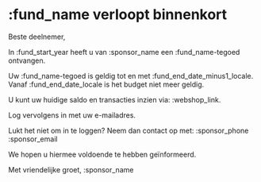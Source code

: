 # :fund_name verloopt binnenkort

Beste deelnemer,

In :fund_start_year heeft u van :sponsor_name een :fund_name-tegoed ontvangen.
&nbsp;  

Uw :fund_name-tegoed is geldig tot en met :fund_end_date_minus1_locale. Vanaf :fund_end_date_locale is het budget niet meer geldig.
&nbsp;  

U kunt uw huidige saldo en transacties inzien via: :webshop_link.
&nbsp;  

Log vervolgens in met uw e-mailadres.
&nbsp;  

Lukt het niet om in te loggen? Neem dan contact op met:
:sponsor_phone  
:sponsor_email

We hopen u hiermee voldoende te hebben geïnformeerd.
&nbsp;  

Met vriendelijke groet, 
:sponsor_name
